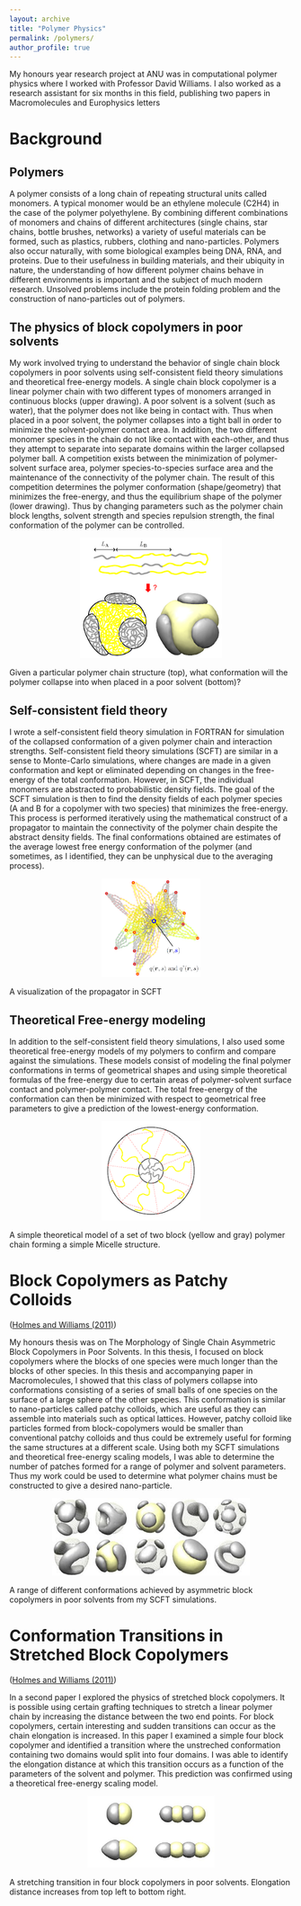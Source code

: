 ```yaml
---
layout: archive
title: "Polymer Physics"
permalink: /polymers/
author_profile: true
---
```


My honours year research project at ANU was in computational polymer
physics where I worked with Professor David Williams. I also worked as
a research assistant for six months in this field, publishing two
papers in Macromolecules and Europhysics letters

# Background

## Polymers

A polymer consists of a long chain of repeating structural units
called monomers. A typical monomer would be an ethylene molecule
(C2H4) in the case of the polymer polyethylene. By combining different
combinations of monomers and chains of different architectures (single
chains, star chains, bottle brushes, networks) a variety of useful
materials can be formed, such as plastics, rubbers, clothing and
nano-particles. Polymers also occur naturally, with some biological
examples being DNA, RNA, and proteins. Due to their usefulness in
building materials, and their ubiquity in nature, the understanding of
how different polymer chains behave in different environments is
important and the subject of much modern research. Unsolved problems
include the protein folding problem and the construction of
nano-particles out of polymers.

## The physics of block copolymers in poor solvents 

My work involved trying to understand the behavior of single chain
block copolymers in poor solvents using self-consistent field theory
simulations and theoretical free-energy models. A single chain block
copolymer is a linear polymer chain with two different types of
monomers arranged in continuous blocks (upper drawing). A poor solvent
is a solvent (such as water), that the polymer does not like being in
contact with. Thus when placed in a poor solvent, the polymer
collapses into a tight ball in order to minimize the solvent-polymer
contact area. In addition, the two different monomer species in the
chain do not like contact with each-other, and thus they attempt to
separate into separate domains within the larger collapsed polymer
ball. A competition exists between the minimization of polymer-solvent
surface area, polymer species-to-species surface area and the
maintenance of the connectivity of the polymer chain. The result of
this competition determines the polymer conformation (shape/geometry)
that minimizes the free-energy, and thus the equilibrium shape of the
polymer (lower drawing). Thus by changing parameters such as the
polymer chain block lengths, solvent strength and species repulsion
strength, the final conformation of the polymer can be controlled.


<p align="center">
  <img src="/files/IntroDrawNew.png" alt="Conformations" style="width:50%;
  text-align:center"/>
  <figcaption> Given a particular polymer chain structure (top), what conformation
 will the polymer collapse into when placed in a poor solvent (bottom)?
</figcaption>
</p>


## Self-consistent field theory 

I wrote a self-consistent field theory simulation in FORTRAN for
simulation of the collapsed conformation of a given polymer chain and
interaction strengths. Self-consistent field theory simulations (SCFT)
are similar in a sense to Monte-Carlo simulations, where changes are
made in a given conformation and kept or eliminated depending on
changes in the free-energy of the total conformation. However, in
SCFT, the individual monomers are abstracted to probabilistic density
fields. The goal of the SCFT simulation is then to find the density
fields of each polymer species (A and B for a copolymer with two
species) that minimizes the free-energy. This process is performed
iteratively using the mathematical construct of a propagator to
maintain the connectivity of the polymer chain despite the abstract
density fields. The final conformations obtained are estimates of the
average lowest free energy conformation of the polymer (and sometimes,
as I identified, they can be unphysical due to the averaging process).


<p align="center">
  <img src="/files/Propagator2.png" alt="Propagator" style="width:35%;
  text-align:center"/>
  <figcaption> A visualization of the propagator in SCFT
</figcaption>
</p>



## Theoretical Free-energy modeling

In addition to the self-consistent field theory simulations, I also
used some theoretical free-energy models of my polymers to confirm and
compare against the simulations. These models consist of modeling the
final polymer conformations in terms of geometrical shapes and using
simple theoretical formulas of the free-energy due to certain areas of
polymer-solvent surface contact and polymer-polymer contact. The total
free-energy of the conformation can then be minimized with respect to
geometrical free parameters to give a prediction of the lowest-energy
conformation.


<p align="center">
  <img src="/files/MicelleModel.png" alt="Micelle" style="width:35%;
  text-align:center"/>
  <figcaption> A simple theoretical model of a set of two block (yellow and gray)
polymer chain forming a simple Micelle structure.
</figcaption>
</p>


# Block Copolymers as Patchy Colloids
([Holmes and Williams (2011)](http://dx.doi.org/10.1021/ma200085w))

My honours thesis was on The Morphology of Single Chain Asymmetric
Block Copolymers in Poor Solvents. In this thesis, I focused on block
copolymers where the blocks of one species were much longer than the
blocks of other species. In this thesis and accompanying paper in
Macromolecules, I showed that this class of polymers collapse into
conformations consisting of a series of small balls of one species on
the surface of a large sphere of the other species. This conformation
is similar to nano-particles called patchy colloids, which are useful
as they can assemble into materials such as optical lattices. However,
patchy colloid like particles formed from block-copolymers would be
smaller than conventional patchy colloids and thus could be extremely
useful for forming the same structures at a different scale. Using
both my SCFT simulations and theoretical free-energy scaling models, I
was able to determine the number of patches formed for a range of
polymer and solvent parameters. Thus my work could be used to
determine what polymer chains must be constructed to give a desired
nano-particle.


<p align="center">
  <img src="/files/TOCFig.jpg" alt="Different Conformations" style="width:70%;
  text-align:center"/>
  <figcaption> A range of different conformations achieved by asymmetric block
copolymers in poor solvents from my SCFT simulations.
</figcaption>
</p>



# Conformation Transitions in Stretched Block Copolymers
([Holmes and Williams (2011)](https://doi.org/10.1209/0295-5075/95/63004))

In a second paper I explored the physics of stretched block
copolymers. It is possible using certain grafting techniques to
stretch a linear polymer chain by increasing the distance between the
two end points. For block copolymers, certain interesting and sudden
transitions can occur as the chain elongation is increased. In this
paper I examined a simple four block copolymer and identified a
transition where the unstreched conformation containing two domains
would split into four domains. I was able to identify the elongation
distance at which this transition occurs as a function of the
parameters of the solvent and polymer. This prediction was confirmed
using a theoretical free-energy scaling model.

<p align="center">
  <img src="/files/fig1.jpg" alt="Stretching" style="width:45%;
  text-align:center"/>
  <figcaption> A stretching transition in four block copolymers in poor
solvents. Elongation distance increases from top left to bottom right.
</figcaption>
</p>


